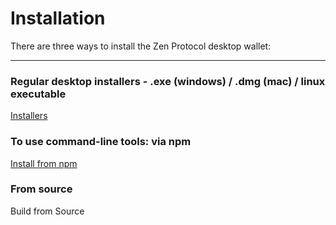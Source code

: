 # Installation

There are three ways to install the Zen Protocol desktop wallet:

--------------------------------------------------------------------------------

### Regular desktop installers - .exe (windows) / .dmg (mac) / linux executable
[Installers](installation/installers.html)

### To use command-line tools: via npm
[Install from npm](installation/npm.html)

### From source
Build from Source
